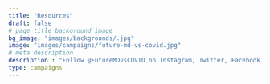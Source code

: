 ```yaml
---
title: "Resources"
draft: false
# page title background image
bg_image: "images/backgrounds/.jpg"
image: "images/campaigns/future-md-vs-covid.jpg"
# meta description
description : "Follow @FutureMDvsCOVID on Instagram, Twitter, Facebook, and YouTube to see daily updates on COVID-19 scientific guidance, informative infographics, stories of the front-line medical professionals keeping us safe, and much more!"
type: campaigns
---
```

